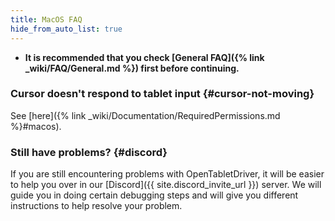 ```yaml
---
title: MacOS FAQ
hide_from_auto_list: true
---
```


- **It is recommended that you check [General FAQ]({% link _wiki/FAQ/General.md %})
first before continuing.**

### Cursor doesn't respond to tablet input {#cursor-not-moving}

See [here]({% link _wiki/Documentation/RequiredPermissions.md %}#macos).

### Still have problems? {#discord}

If you are still encountering problems with OpenTabletDriver, it will be easier to help you over in our [Discord]({{ site.discord_invite_url }}) server. We will guide you in doing certain debugging steps and will give you different instructions to help resolve your problem.
